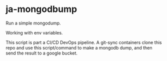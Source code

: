 ja-mongodbump
==============

Run a simple mongodump.

Working with env variables.

This script is part a CI/CD DevOps pipeline.
A git-sync containers clone this repo and use this script/command to make a mongodb dump, and then send the result to a google bucket.
